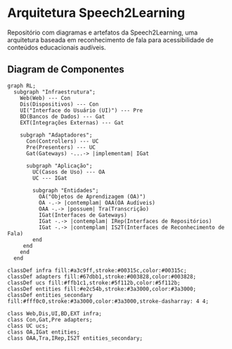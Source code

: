 # Arquitetura Speech2Learning

Repositório com diagramas e artefatos da Speech2Learning, uma arquitetura baseada em reconhecimento de fala para acessibilidade de conteúdos educacionais audíveis.

## Diagram de Componentes

```mermaid
graph RL;
  subgraph "Infraestrutura";
    Web(Web) --- Con
    Dis(Dispositivos) --- Con
    UI("Interface do Usuário (UI)") --- Pre
    BD(Bancos de Dados) --- Gat
    EXT(Integrações Externas) --- Gat

    subgraph "Adaptadores";
      Con(Controllers) --- UC
      Pre(Presenters) --- UC
      Gat(Gateways) -...-> |implementam| IGat

      subgraph "Aplicação";
        UC(Casos de Uso) --- OA
        UC --- IGat

        subgraph "Entidades";
          OA("Objetos de Aprendizagem (OA)")
          OA -.-> |contemplam| OAA(OA Audíveis)
          OAA -.-> |possuem| Tra(Transcrição)
          IGat(Interfaces de Gateways)
          IGat -.-> |contemplam| IRep(Interfaces de Repositórios)
          IGat -.-> |contemplam| IS2T(Interfaces de Reconhecimento de Fala)
        end
     end
    end
  end

classDef infra fill:#a3c9ff,stroke:#00315c,color:#00315c;
classDef adapters fill:#67dbb1,stroke:#003828,color:#003828;
classDef ucs fill:#ffb1c1,stroke:#5f112b,color:#5f112b;
classDef entities fill:#e2c54b,stroke:#3a3000,color:#3a3000;
classDef entities_secondary fill:#fff0c0,stroke:#3a3000,color:#3a3000,stroke-dasharray: 4 4;

class Web,Dis,UI,BD,EXT infra;
class Con,Gat,Pre adapters;
class UC ucs;
class OA,IGat entities;
class OAA,Tra,IRep,IS2T entities_secondary;
```
